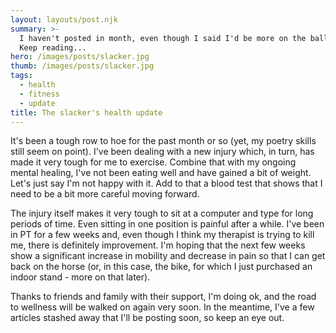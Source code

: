 ```yaml
---
layout: layouts/post.njk
summary: >-
  I haven't posted in month, even though I said I'd be more on the ball. Why?
  Keep reading...
hero: /images/posts/slacker.jpg
thumb: /images/posts/slacker.jpg
tags:
  - health
  - fitness
  - update
title: The slacker's health update
---
```


It's been a tough row to hoe for the past month or so (yet, my poetry skills still seem on point). I've been dealing with a new injury which, in turn, has made it very tough for me to exercise. Combine that with my ongoing mental healing, I've not been eating well and have gained a bit of weight. Let's just say I'm not happy with it. Add to that a blood test that shows that I need to be a bit more careful moving forward.

The injury itself makes it very tough to sit at a computer and type for long periods of time. Even sitting in one position is painful after a while. I've been in PT for a few weeks and, even though I think my therapist is trying to kill me, there is definitely improvement. I'm hoping that the next few weeks show a significant increase in mobility and decrease in pain so that I can get back on the horse (or, in this case, the bike, for which I just purchased an indoor stand - more on that later).

Thanks to friends and family with their support, I'm doing ok, and the road to wellness will be walked on again very soon. In the meantime, I've a few articles stashed away that I'll be posting soon, so keep an eye out.
